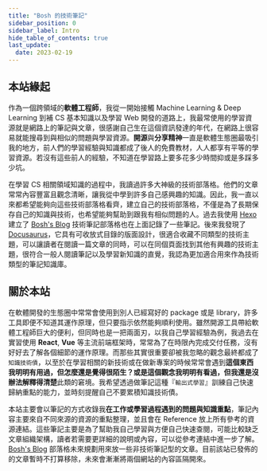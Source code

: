 ```yaml
---
title: "Bosh 的技術筆記"
sidebar_position: 0
sidebar_label: Intro
hide_table_of_contents: true
last_update: 
  date: 2023-02-19
---
```



## 本站緣起
作為一個跨領域的**軟體工程師**，我從一開始接觸 Machine Learning & Deep Learning 到補 CS 基本知識以及學習 Web 開發的道路上，我最常使用的學習資源就是網路上的筆記與文章，很感謝自己生在這個資訊發達的年代，在網路上很容易就能搜尋到與相似的問題與學習資源。**開源**與**分享精神**一直是軟體生態圈最吸引我的地方，前人們的學習經驗與知識都成了後人的免費教材，人人都享有平等的學習資源。若沒有這些前人的經驗，不知道在學習路上要多花多少時間抑或是多踩多少坑。

在學習 CS 相關領域知識的過程中，我讀過許多大神級的技術部落格。他們的文章常常內容豐富且觀念清晰，讓我從中學到許多自己感興趣的知識。因此，我一直以來都希望能夠向這些技術部落格看齊，建立自己的技術部落格，不僅是為了長期保存自己的知識與技術，也希望能夠幫助到跟我有相似問題的人。過去我使用 [Hexo](https://hexo.io/zh-tw/) 建立了 [Bosh's Blog](https://blog.boshkuo.com/) 技術筆記部落格也在上面記錄了一些筆記。後來我發現了 [Docusaurus](https://docusaurus.io/)，它具有可收放式目錄的版面設計，很適合收藏不同類型的技術主題，可以讓讀者在閱讀一篇文章的同時，可以在同個頁面找到其他有興趣的技術主題，很符合一般人閱讀筆記以及學習新知識的直覺，我認為更加適合用來作為技術類型的筆記知識庫。

## 關於本站
在軟體開發的生態圈中常常會使用到別人已經寫好的 package 或是 library，許多工具即便不知道其運作原理，但只要指示依然能夠順利使用。雖然開源工具帶給軟體工程師巨大的便利，但同時也是一把兩面刃，以我自己學習經驗為例，我過去在實習使用 **React**, **Vue** 等主流前端框架時，常常為了在時限內完成交付任務，沒有好好去了解各個細節的運作原理。而那些其實很重要卻被我忽略的觀念最終都成了`知識技術債`，以至於在學習相關的新技術或在做新專案的時候常常會遇到**這個東西我明明有用過，但怎麼還是覺得很陌生？**或是**這個觀念我明明有看過，但我還是沒辦法解釋得清楚**此類的窘境。我希望透過做筆記這種『`輸出式學習`』訓練自己快速歸納重點的能力，並時刻提醒自己不要累積知識技術債。

本站主要會以筆記的方式收錄我**在工作或學習過程遇到的問題與知識重點**，筆記內容主要來自不同來源的資源的重點整理，並且會在 Reference 放上所有參考的資源連結。這些筆記主要是為了幫助我自己學習與方便自己快速查閱，可能比較缺乏文章組織架構，讀者若需要更詳細的說明或內容，可以從參考連結中進一步了解。 [Bosh's Blog](https://blog.boshkuo.com/) 部落格未來規劃用來放一些非技術筆記型的文章。目前該站已發佈的的文章暫時不打算移除，未來會漸漸將兩個網站的內容區隔開來。







